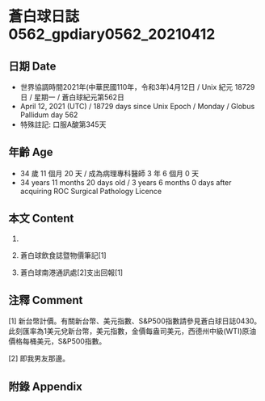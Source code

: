 [_metadata_:encoding]: - "utf-8"
[_metadata_:language]: - "zh-Hant-TW"
[_metadata_:fileformat]: - "markdown"
[_metadata_:MIME_type]: - "text/plain"
[_metadata_:markdown_version]: - "commonmark version 0.29"
[_metadata_:markdown_spec]: - "https://spec.commonmark.org/0.29/"

# 蒼白球日誌0562_gpdiary0562_20210412 #

## 日期 Date ##

* 世界協調時間2021年(中華民國110年，令和3年)4月12日 / Unix 紀元 18729 日 / 星期一 / 蒼白球紀元第562日
* April 12, 2021 (UTC) / 18729 days since Unix Epoch / Monday / Globus Pallidum day 562
* 特殊註記: 口服A酸第345天

## 年齡 Age ##

* 34 歲 11 個月 20 天 / 成為病理專科醫師 3 年 6 個月 0 天
* 34 years 11 months 20 days old / 3 years 6 months 0 days after acquiring ROC Surgical Pathology Licence

## 本文 Content ##

1. 

    
2. 蒼白球飲食誌暨物價筆記[1]

    
3. 蒼白球南港通訊處[2]支出回報[1]

    

## 注釋 Comment ##

[1] 新台幣計價。有關新台幣、美元指數、S&P500指數請參見蒼白球日誌0430。此刻匯率為1美元兌新台幣，美元指數，金價每盎司美元，西德州中級(WTI)原油價格每桶美元，S&P500指數。


[2] 即我男友那邊。



## 附錄 Appendix ##


